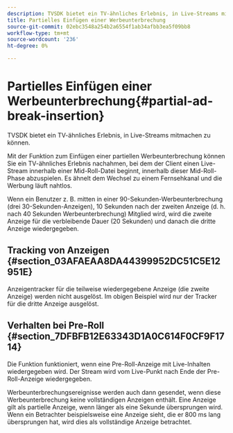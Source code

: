 ```yaml
---
description: TVSDK bietet ein TV-ähnliches Erlebnis, in Live-Streams mitmachen zu können.
title: Partielles Einfügen einer Werbeunterbrechung
source-git-commit: 02ebc3548a254b2a6554f1ab34afbb3ea5f09bb8
workflow-type: tm+mt
source-wordcount: '236'
ht-degree: 0%

---
```


# Partielles Einfügen einer Werbeunterbrechung{#partial-ad-break-insertion}

TVSDK bietet ein TV-ähnliches Erlebnis, in Live-Streams mitmachen zu können.

Mit der Funktion zum Einfügen einer partiellen Werbeunterbrechung können Sie ein TV-ähnliches Erlebnis nachahmen, bei dem der Client einen Live-Stream innerhalb einer Mid-Roll-Datei beginnt, innerhalb dieser Mid-Roll-Phase abzuspielen. Es ähnelt dem Wechsel zu einem Fernsehkanal und die Werbung läuft nahtlos.

Wenn ein Benutzer z. B. mitten in einer 90-Sekunden-Werbeunterbrechung (drei 30-Sekunden-Anzeigen), 10 Sekunden nach der zweiten Anzeige (d. h. nach 40 Sekunden Werbeunterbrechung) Mitglied wird, wird die zweite Anzeige für die verbleibende Dauer (20 Sekunden) und danach die dritte Anzeige wiedergegeben.

## Tracking von Anzeigen {#section_03AFAEAA8DA44399952DC51C5E12951E}

Anzeigentracker für die teilweise wiedergegebene Anzeige (die zweite Anzeige) werden nicht ausgelöst. Im obigen Beispiel wird nur der Tracker für die dritte Anzeige ausgelöst.

## Verhalten bei Pre-Roll {#section_7DFBFB12E63343D1A0C614F0CF9F1714}

Die Funktion funktioniert, wenn eine Pre-Roll-Anzeige mit Live-Inhalten wiedergegeben wird. Der Stream wird vom Live-Punkt nach Ende der Pre-Roll-Anzeige wiedergegeben.

Werbeunterbrechungsereignisse werden auch dann gesendet, wenn diese Werbeunterbrechung keine vollständigen Anzeigen enthält. Eine Anzeige gilt als partielle Anzeige, wenn länger als eine Sekunde übersprungen wird. Wenn ein Betrachter beispielsweise eine Anzeige sieht, die er 800 ms lang übersprungen hat, wird dies als vollständige Anzeige betrachtet.
